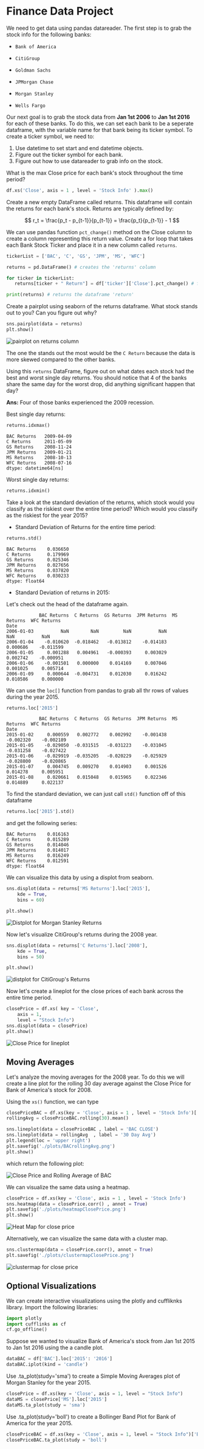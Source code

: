 # Finance Data Project

We need to get data using pandas datareader. The first step is to grab the stock info for the following banks:

-     Bank of America
-     CitiGroup
-     Goldman Sachs
-     JPMorgan Chase
-     Morgan Stanley
-     Wells Fargo


Our next goal is to grab the stock data from **Jan 1st 2006** to **Jan 1st 2016** for each of these banks. To do this, we can set each bank to be a seperate dataframe, with the variable name for that bank being its ticker symbol. To create a ticker symbol, we need to:

1. Use datetime to set start and end datetime objects.
2. Figure out the ticker symbol for each bank.
3. Figure out how to use datareader to grab info on the stock.


What is the max Close price for each bank's stock throughout the time period?

````python
df.xs('Close', axis = 1 , level = 'Stock Info' ).max()
````

Create a new empty DataFrame called returns. This dataframe will contain the returns for each bank's stock. Returns are typically defined by:
 
$$
    r_t = \frac{p_t - p_{t-1}}{p_{t-1}} = \frac{p_t}{p_{t-1}} - 1
$$

We can use pandas function `pct_change()` method on the Close column to create a column representing this return value. Create a for loop that takes each Bank Stock Ticker and place it in a new column called `returns`.

````python
tickerList = ['BAC', 'C', 'GS', 'JPM', 'MS', 'WFC'] 

returns = pd.DataFrame() # creates the 'returns' column

for ticker in tickerList:
   returns[ticker + " Return"] = df['ticker']['Close'].pct_change() # fills in the values of the dataframe using percent changes from the dataframe 'df'

print(returns) # returns the dataframe 'return'

````

Create a pairplot using seaborn of the returns dataframe. What stock stands out to you? Can you figure out why?

````python
sns.pairplot(data = returns)
plt.show()
````
![pairplot on returns column](./plots/pairplotreturnscolumn.png)


The one the stands out the most would be the `C Return` because the data is more skewed compared to the other banks.

Using this `returns` DataFrame, figure out on what dates each stock had the best and worst single day returns. You should notice that 4 of the banks share the same day for the worst drop, did anything significant happen that day?

**Ans:** Four of those banks experienced the 2009 recession.

Best single day returns:

````python
returns.idxmax()
````
````
BAC Returns   2009-04-09
C Returns     2011-05-09
GS Returns    2008-11-24
JPM Returns   2009-01-21
MS Returns    2008-10-13
WFC Returns   2008-07-16
dtype: datetime64[ns]
````

Worst single day returns:

````python
returns.idxmin()
````

Take a look at the standard deviation of the returns, which stock would you classify as the riskiest over the entire time period? Which would you classify as the riskiest for the year 2015? 

- Standard Deviation of Returns for the entire time period:
````python
returns.std()
````

````
BAC Returns    0.036650
C Returns      0.179969
GS Returns     0.025346
JPM Returns    0.027656
MS Returns     0.037820
WFC Returns    0.030233
dtype: float64
````

- Standard Deviation of returns in 2015:

Let's check out the head of the dataframe again.


````
            BAC Returns  C Returns  GS Returns  JPM Returns  MS Returns  WFC Returns
Date                                                                                
2006-01-03          NaN        NaN         NaN          NaN         NaN          NaN
2006-01-04    -0.010620  -0.018462   -0.013812    -0.014183    0.000686    -0.011599
2006-01-05     0.001288   0.004961   -0.000393     0.003029    0.002742    -0.000951
2006-01-06    -0.001501   0.000000    0.014169     0.007046    0.001025     0.005714
2006-01-09     0.000644  -0.004731    0.012030     0.016242    0.010586     0.000000
````

We can use the `loc[]` function from pandas to grab all thr rows of values during the year 2015.


````python
returns.loc['2015']
````

````
            BAC Returns  C Returns  GS Returns  JPM Returns  MS Returns  WFC Returns
Date                                                                                
2015-01-02     0.000559   0.002772    0.002992    -0.001438   -0.002320    -0.002189
2015-01-05    -0.029050  -0.031515   -0.031223    -0.031045   -0.031258    -0.027422
2015-01-06    -0.029919  -0.035205   -0.020229    -0.025929   -0.028800    -0.020865
2015-01-07     0.004745   0.009270    0.014903     0.001526    0.014278     0.005951
2015-01-08     0.020661   0.015048    0.015965     0.022346    0.014889     0.022137
````

To find the standard deviation, we can just call `std()` function off of this dataframe 

````python
returns.loc['2015'].std()
````
and get the following series:

````
BAC Returns    0.016163
C Returns      0.015289
GS Returns     0.014046
JPM Returns    0.014017
MS Returns     0.016249
WFC Returns    0.012591
dtype: float64
````

We can visualize this data by using a displot from seaborn.


````python
sns.displot(data = returns['MS Returns'].loc['2015'], 
    kde = True, 
    bins = 60)

plt.show()
````

![Distplot for Morgan Stanley Returns](./plots/MSreturnsdisplot.png)


Now let's visualize CitiGroup's returns during the 2008 year.


````python
sns.displot(data = returns['C Returns'].loc['2008'], 
    kde = True, 
    bins = 50)

plt.show()
````
![distplot for CitiGroup's Returns](./plots/citibankdistplot.png)


Now let's create a lineplot for the close prices of each bank across the entire time period.

````python
closePrice = df.xs( key = 'Close',
    axis = 1,
    level = "Stock Info")
sns.displot(data = closePrice)
plt.show()
````

![Close Price for lineplot](./plots/closePriceLinePlot.png)

## Moving Averages

Let's analyze the moving averages for the 2008 year. To do this we will create a line plot for the rolling 30 day average against the Close Price for Bank of America's stock for 2008.

Using the `xs()` function, we can type
````python
closePriceBAC = df.xs(key = 'Close', axis = 1 , level = 'Stock Info')['BAC'].loc['2008']
rollingAvg = closePriceBAC.rolling(30).mean()

sns.lineplot(data = closePriceBAC , label = 'BAC CLOSE')
sns.lineplot(data = rollingAvg  , label = '30 Day Avg')
plt.legend(loc = 'upper right')
plt.savefig('./plots/BACrollingAvg.png')
plt.show()
````

which return the following plot:

![Close Price and Rolling Average of BAC](./plots/BACrollingAvg.png)

We can visualize the same data using a heatmap.

````python
closePrice = df.xs(key = 'Close', axis = 1 , level = 'Stock Info')
sns.heatmap(data = closePrice.corr() , annot = True)
plt.savefig('./plots/heatmapClosePrice.png')
plt.show()

````
![Heat Map for close price](./plots/heatmapClosePrice.png)

Alternatively, we can visualize the same data with a cluster map.

````python
sns.clustermap(data = closePrice.corr(), annot = True)
plt.savefig('./plots/clustermapClosePrice.png')

````

![clustermap for close price](./plots/clustermapClosePrice.png)


## Optional Visualizations


We can create interactive visualizations using the plotly and cuffliknks library. Import the following libraries:
````python
import plotly
import cufflinks as cf
cf.go_offline()
````

Suppose we wanted to visualize Bank of America's stock from Jan 1st 2015 to Jan 1st 2016 using the a candle plot.
````python
dataBAC = df['BAC'].loc['2015': '2016']
dataBAC.iplot(kind = 'candle')
````

Use .ta_plot(study='sma') to create a Simple Moving Averages plot of Morgan Stanley for the year 2015.

````python
closePrice = df.xs(key = 'Close', axis = 1, level = "Stock Info")
dataMS = closePrice['MS'].loc['2015']
dataMS.ta_plot(study = 'sma')
````
Use .ta_plot(study='boll') to create a Bollinger Band Plot for Bank of America for the year 2015.

````python
closePriceBAC = df.xs(key = 'Close', axis = 1, level = "Stock Info")['BAC'].loc['2015']
closePriceBAC.ta_plot(study = 'boll')
````


